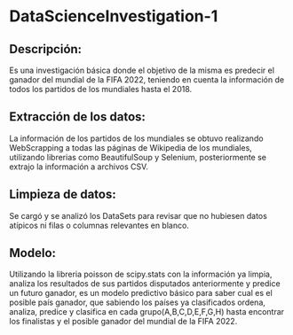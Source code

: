 # DataScienceInvestigation-1

## Descripción:
Es una investigación básica donde el objetivo de la misma es predecir el ganador del mundial de la FIFA 2022, 
teniendo en cuenta la información de todos los partidos de los mundiales hasta el 2018.

## Extracción de los datos:
La información de los partidos de los mundiales se obtuvo realizando WebScrapping a todas las páginas de Wikipedia de los mundiales, 
utilizando librerias como BeautifulSoup y Selenium, posteriormente se extrajo la información a archivos CSV.

## Limpieza de datos:
Se cargó y se analizó los DataSets para revisar que no hubiesen datos atípicos ni filas o columnas relevantes en blanco.

## Modelo:
Utilizando la libreria poisson de scipy.stats con la información ya limpia, analiza los resultados de sus partidos disputados anteriormente
y predice un futuro ganador, es un modelo predictivo básico para saber cual es el posible país ganador, que sabiendo los países ya clasificados
ordena, analiza, predice y clasifica en cada grupo(A,B,C,D,E,F,G,H) hasta encontrar los finalistas y el posible ganador del mundial de la FIFA 2022.

